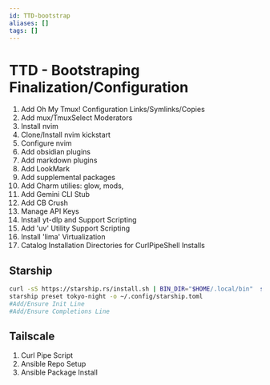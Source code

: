 ```yaml
---
id: TTD-bootstrap
aliases: []
tags: []
---
```



# TTD - Bootstraping Finalization/Configuration

1. Add Oh My Tmux! Configuration Links/Symlinks/Copies
1. Add mux/TmuxSelect Moderators
1. Install nvim
1. Clone/Install nvim kickstart
1. Configure nvim
1. Add obsidian plugins
1. Add markdown plugins
1. Add LookMark
1. Add supplemental packages
1. Add Charm utilies: glow, mods, 
1. Add Gemini CLI Stub
1. Add CB Crush
1. Manage API Keys
1. Install yt-dlp and Support Scripting
1. Add 'uv' Utility Support Scripting
1. Install 'lima' Virtualization
1. Catalog Installation Directories for CurlPipeShell Installs

## Starship

```bash
curl -sS https://starship.rs/install.sh | BIN_DIR="$HOME/.local/bin"  sh
starship preset tokyo-night -o ~/.config/starship.toml
#Add/Ensure Init Line
#Add/Ensure Completions Line
```


## Tailscale
 1. Curl Pipe Script
 1. Ansible Repo Setup
 1. Ansible Package Install



